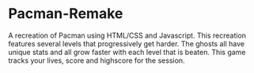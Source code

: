 # Pacman-Remake

A recreation of Pacman using HTML/CSS and Javascript. This recreation features several levels that progressively get harder. The ghosts all have unique stats and all grow faster with each level that is beaten. This game tracks your lives, score and highscore for the session.
